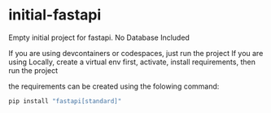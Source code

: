 # initial-fastapi
Empty initial project for fastapi. No Database Included

If you are using devcontainers or codespaces, just run the project
If you are using Locally, create a virtual env first, activate, install requirements, then run the project

the requirements can be created using the folowing command:

```bash
pip install "fastapi[standard]"
```